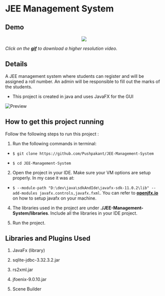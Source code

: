 # JEE Management System

## Demo
<p align="center">
  <a href="https://github.com/Pushpakant/JEE-Management-System/blob/master/demo.mp4?raw=true"><img src="https://github.com/Pushpakant/JEE-Management-System/blob/master/demo.gif?raw=true"></a>
</p>

_Click on the **[gif](https://github.com/Pushpakant/JEE-Management-System/blob/master/demo.mp4?raw=true)** to download a higher resolution video._

##  Details

A JEE management system where students can register and will be assigned a roll number. An admin will be responsible to fill out the marks of the students.

- This project is created in java and uses JavaFX for the GUI

![Preview](https://github.com/Pushpakant/JEE-Management-System/blob/master/preview.png?raw=true)


## How to get this project running

Follow the following steps to run this project :

1.  Run the following commands in terminal:

  - `$ git clone https://github.com/Pushpakant/JEE-Management-System`

  - `$ cd JEE-Management-System`

2.  Open the project in your IDE. Make sure your VM options are setup properly. In my case it was at:
  - `$ --module-path "D:\dev\java\sdkAndIde\javafx-sdk-11.0.2\lib" --add-modules javafx.controls,javafx.fxml`. You can refer to **[openjfx.io](https://openjfx.io/openjfx-docs/)** on how to setup javafx on your machine.

4.  The libraries used in the project are under **./JEE-Management-System/libraries**. Include all the libraries in your IDE project.

5.  Run the project.

## Libraries and Plugins Used

1.  JavaFx (library)

2.  sqlite-jdbc-3.32.3.2.jar

3.  rs2xml.jar

4.  jfoenix-9.0.10.jar

5.  Scene Builder
